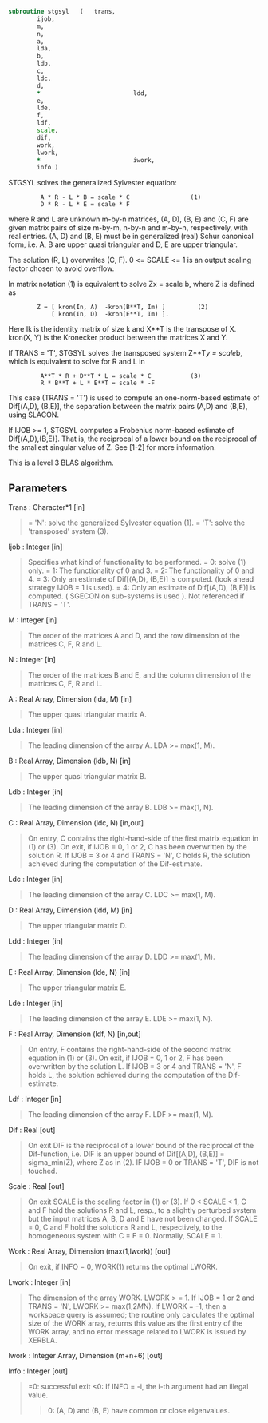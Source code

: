 ```fortran
subroutine stgsyl	(	trans,
		ijob,
		m,
		n,
		a,
		lda,
		b,
		ldb,
		c,
		ldc,
		d,
		*                          ldd,
		e,
		lde,
		f,
		ldf,
		scale,
		dif,
		work,
		lwork,
		*                          iwork,
		info )
```

 STGSYL solves the generalized Sylvester equation:

             A * R - L * B = scale * C                 (1)
             D * R - L * E = scale * F

 where R and L are unknown m-by-n matrices, (A, D), (B, E) and
 (C, F) are given matrix pairs of size m-by-m, n-by-n and m-by-n,
 respectively, with real entries. (A, D) and (B, E) must be in
 generalized (real) Schur canonical form, i.e. A, B are upper quasi
 triangular and D, E are upper triangular.

 The solution (R, L) overwrites (C, F). 0 <= SCALE <= 1 is an output
 scaling factor chosen to avoid overflow.

 In matrix notation (1) is equivalent to solve  Zx = scale b, where
 Z is defined as

            Z = [ kron(In, A)  -kron(B**T, Im) ]         (2)
                [ kron(In, D)  -kron(E**T, Im) ].

 Here Ik is the identity matrix of size k and X**T is the transpose of
 X. kron(X, Y) is the Kronecker product between the matrices X and Y.

 If TRANS = 'T', STGSYL solves the transposed system Z**T*y = scale*b,
 which is equivalent to solve for R and L in

             A**T * R + D**T * L = scale * C           (3)
             R * B**T + L * E**T = scale * -F

 This case (TRANS = 'T') is used to compute an one-norm-based estimate
 of Dif[(A,D), (B,E)], the separation between the matrix pairs (A,D)
 and (B,E), using SLACON.

 If IJOB >= 1, STGSYL computes a Frobenius norm-based estimate
 of Dif[(A,D),(B,E)]. That is, the reciprocal of a lower bound on the
 reciprocal of the smallest singular value of Z. See [1-2] for more
 information.

 This is a level 3 BLAS algorithm.

## Parameters
Trans : Character*1 [in]
> = 'N': solve the generalized Sylvester equation (1).
> = 'T': solve the 'transposed' system (3).

Ijob : Integer [in]
> Specifies what kind of functionality to be performed.
> = 0: solve (1) only.
> = 1: The functionality of 0 and 3.
> = 2: The functionality of 0 and 4.
> = 3: Only an estimate of Dif[(A,D), (B,E)] is computed.
> (look ahead strategy IJOB  = 1 is used).
> = 4: Only an estimate of Dif[(A,D), (B,E)] is computed.
> ( SGECON on sub-systems is used ).
> Not referenced if TRANS = 'T'.

M : Integer [in]
> The order of the matrices A and D, and the row dimension of
> the matrices C, F, R and L.

N : Integer [in]
> The order of the matrices B and E, and the column dimension
> of the matrices C, F, R and L.

A : Real Array, Dimension (lda, M) [in]
> The upper quasi triangular matrix A.

Lda : Integer [in]
> The leading dimension of the array A. LDA >= max(1, M).

B : Real Array, Dimension (ldb, N) [in]
> The upper quasi triangular matrix B.

Ldb : Integer [in]
> The leading dimension of the array B. LDB >= max(1, N).

C : Real Array, Dimension (ldc, N) [in,out]
> On entry, C contains the right-hand-side of the first matrix
> equation in (1) or (3).
> On exit, if IJOB = 0, 1 or 2, C has been overwritten by
> the solution R. If IJOB = 3 or 4 and TRANS = 'N', C holds R,
> the solution achieved during the computation of the
> Dif-estimate.

Ldc : Integer [in]
> The leading dimension of the array C. LDC >= max(1, M).

D : Real Array, Dimension (ldd, M) [in]
> The upper triangular matrix D.

Ldd : Integer [in]
> The leading dimension of the array D. LDD >= max(1, M).

E : Real Array, Dimension (lde, N) [in]
> The upper triangular matrix E.

Lde : Integer [in]
> The leading dimension of the array E. LDE >= max(1, N).

F : Real Array, Dimension (ldf, N) [in,out]
> On entry, F contains the right-hand-side of the second matrix
> equation in (1) or (3).
> On exit, if IJOB = 0, 1 or 2, F has been overwritten by
> the solution L. If IJOB = 3 or 4 and TRANS = 'N', F holds L,
> the solution achieved during the computation of the
> Dif-estimate.

Ldf : Integer [in]
> The leading dimension of the array F. LDF >= max(1, M).

Dif : Real [out]
> On exit DIF is the reciprocal of a lower bound of the
> reciprocal of the Dif-function, i.e. DIF is an upper bound of
> Dif[(A,D), (B,E)] = sigma_min(Z), where Z as in (2).
> IF IJOB = 0 or TRANS = 'T', DIF is not touched.

Scale : Real [out]
> On exit SCALE is the scaling factor in (1) or (3).
> If 0 < SCALE < 1, C and F hold the solutions R and L, resp.,
> to a slightly perturbed system but the input matrices A, B, D
> and E have not been changed. If SCALE = 0, C and F hold the
> solutions R and L, respectively, to the homogeneous system
> with C = F = 0. Normally, SCALE = 1.

Work : Real Array, Dimension (max(1,lwork)) [out]
> On exit, if INFO = 0, WORK(1) returns the optimal LWORK.

Lwork : Integer [in]
> The dimension of the array WORK. LWORK > = 1.
> If IJOB = 1 or 2 and TRANS = 'N', LWORK >= max(1,2*M*N).
> If LWORK = -1, then a workspace query is assumed; the routine
> only calculates the optimal size of the WORK array, returns
> this value as the first entry of the WORK array, and no error
> message related to LWORK is issued by XERBLA.

Iwork : Integer Array, Dimension (m+n+6) [out]

Info : Integer [out]
> =0: successful exit
> <0: If INFO = -i, the i-th argument had an illegal value.
> >0: (A, D) and (B, E) have common or close eigenvalues.

